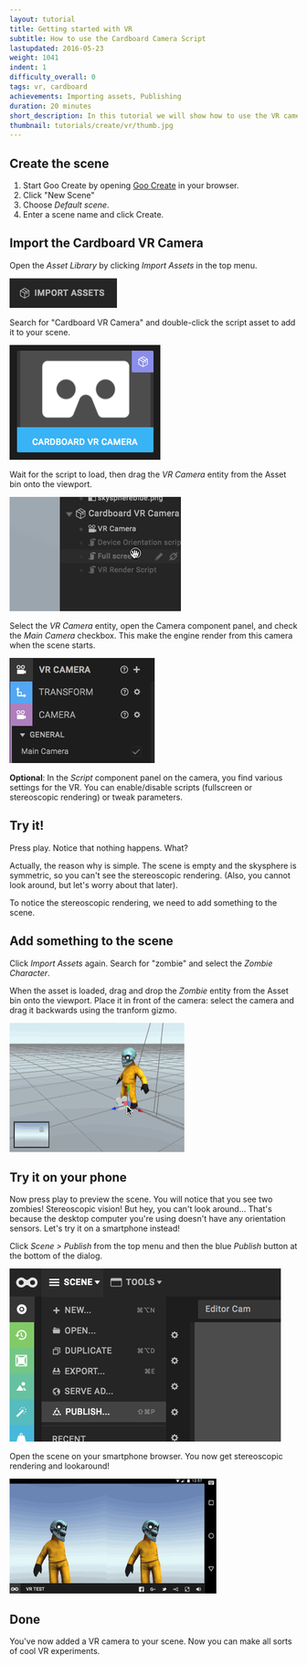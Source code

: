 ```yaml
---
layout: tutorial
title: Getting started with VR
subtitle: How to use the Cardboard Camera Script
lastupdated: 2016-05-23
weight: 1041
indent: 1
difficulty_overall: 0
tags: vr, cardboard
achievements: Importing assets, Publishing
duration: 20 minutes
short_description: In this tutorial we will show how to use the VR camera script from the asset library.
thumbnail: tutorials/create/vr/thumb.jpg
---
```


<div class="hidewhenincreate">

<h2>Create the scene</h2>

<ol>
<li>Start Goo Create by opening <a href="https://create.goocreate.com" target="_blank">Goo Create</a> in your browser.</li>
<li>Click "New Scene"</li>
<li>Choose <i>Default scene</i>.</li>
<li>Enter a scene name and click Create.</li>
</ol>

</div>

## Import the Cardboard VR Camera

Open the *Asset Library* by clicking *Import Assets* in the top menu.

![](import-assets-button.png)

Search for "Cardboard VR Camera" and double-click the script asset to add it to your scene.

![](cardboard-asset.png)

Wait for the script to load, then drag the *VR Camera* entity from the Asset bin onto the viewport.

![](drag-vr-camera.gif)

Select the *VR Camera* entity, open the Camera component panel, and check the *Main Camera* checkbox. This make the engine render from this camera when the scene starts.

![](main-camera.png)

**Optional**: In the *Script* component panel on the camera, you find various settings for the VR. You can enable/disable scripts (fullscreen or stereoscopic rendering) or tweak parameters.


## Try it!

Press play. Notice that nothing happens. What?

Actually, the reason why is simple. The scene is empty and the skysphere is symmetric, so you can't see the stereoscopic rendering. (Also, you cannot look around, but let's worry about that later).

To notice the stereoscopic rendering, we need to add something to the scene.


## Add something to the scene

Click *Import Assets* again. Search for "zombie" and select the *Zombie Character*.

When the asset is loaded, drag and drop the *Zombie* entity from the Asset bin onto the viewport. Place it in front of the camera: select the camera and drag it backwards using the tranform gizmo.

![](vr-camera-move.gif)


## Try it on your phone

Now press play to preview the scene. You will notice that you see two zombies! Stereoscopic vision! But hey, you can't look around... That's because the desktop computer you're using doesn't have any orientation sensors. Let's try it on a smartphone instead!

Click *Scene > Publish* from the top menu and then the blue *Publish* button at the bottom of the dialog.

![](publish.png)

Open the scene on your smartphone browser. You now get stereoscopic rendering and lookaround!

![](cardboard-script.gif)

## Done

You've now added a VR camera to your scene. Now you can make all sorts of cool VR experiments.